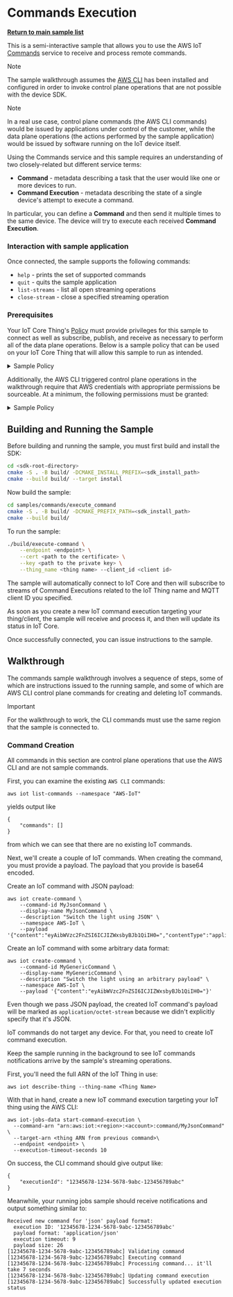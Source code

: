 # Commands Execution

[**Return to main sample list**](../../README.md)

This is a semi-interactive sample that allows you to use the AWS IoT [Commands](https://docs.aws.amazon.com/iot/latest/developerguide/iot-remote-command.html)
service to receive and process remote commands.

> [!NOTE]
> The sample walkthrough assumes the [AWS CLI](https://aws.amazon.com/cli/) has been installed and configured in order
> to invoke control plane operations that are not possible with the device SDK.

> [!NOTE]
> In a real use case, control plane commands (the AWS CLI commands) would be issued by applications under control of
> the customer, while the data plane operations (the actions performed by the sample application) would be issued by
> software running on the IoT device itself.

Using the Commands service and this sample requires an understanding of two closely-related but different service terms:
* **Command** - metadata describing a task that the user would like one or more devices to run.
* **Command Execution** - metadata describing the state of a single device's attempt to execute a command.

In particular, you can define a **Command** and then send it multiple times to the same device. The device will try to
execute each received **Command Execution**.

### Interaction with sample application

Once connected, the sample supports the following commands:

* `help` - prints the set of supported commands
* `quit` - quits the sample application
* `list-streams` - list all open streaming operations
* `close-stream` - close a specified streaming operation

### Prerequisites
Your IoT Core Thing's [Policy](https://docs.aws.amazon.com/iot/latest/developerguide/iot-policies.html) must provide privileges for this sample to connect as well as subscribe, publish,
and receive as necessary to perform all of the data plane operations. Below is a sample policy that can be used on your
IoT Core Thing that will allow this sample to run as intended.

<details>
<summary>Sample Policy</summary>
<pre>
{
  "Version": "2012-10-17",
  "Statement": [
    {
      "Effect": "Allow",
      "Action": "iot:Publish",
      "Resource": [
        "arn:aws:iot:&lt;region&gt;:&lt;account&gt;:topic/$aws/commands/&lt;device_type&gt;/&lt;device_id&gt;/executions/*/response/json"
      ]
    },
    {
      "Effect": "Allow",
      "Action": "iot:Receive",
      "Resource": [
        "arn:aws:iot:&lt;region&gt;:&lt;account&gt;:topic/$aws/commands/&lt;device_type&gt;/&lt;device_id&gt;/executions/*/request/*",
        "arn:aws:iot:&lt;region&gt;:&lt;account&gt;:topic/$aws/commands/&lt;device_type&gt;/&lt;device_id&gt;/executions/*/response/accepted/json",
        "arn:aws:iot:&lt;region&gt;:&lt;account&gt;:topic/$aws/commands/&lt;device_type&gt;/&lt;device_id&gt;/executions/*/response/rejected/json"
      ]
    },
    {
      "Effect": "Allow",
      "Action": "iot:Subscribe",
      "Resource": [
        "arn:aws:iot:&lt;region&gt;:&lt;account&gt;:topicfilter/$aws/commands/&lt;device_type&gt;/&lt;device_id&gt;/executions/*/request/*",
        "arn:aws:iot:&lt;region&gt;:&lt;account&gt;:topicfilter/$aws/commands/&lt;device_type&gt;/&lt;device_id&gt;/executions/*/response/accepted/json",
        "arn:aws:iot:&lt;region&gt;:&lt;account&gt;:topicfilter/$aws/commands/&lt;device_type&gt;/&lt;device_id&gt;/executions/*/response/rejected/json"
      ]
    },
    {
      "Effect": "Allow",
      "Action": "iot:Connect",
      "Resource": "arn:aws:iot:&lt;region&gt;:&lt;account&gt;:client/test-*"
    }
  ]
}
</pre>

Replace with the following with the data from your AWS account:
* `<region>`: The AWS IoT Core region where you created your AWS IoT Core thing you wish to use with this sample. For example `us-east-1`.
* `<account>`: Your AWS IoT Core account ID. This is the set of numbers in the top right next to your AWS account name when using the AWS IoT Core website.
* `<device_type>`: Can be either `things` or `clients`.
* `<device_id>`: Depending on `<device_type>` value, this is either IoT Thing name or MQTT client ID.

Note that in a real application, you may want to avoid the use of wildcards in your ClientID or use them selectively.
Please follow best practices when working with AWS on production applications using the SDK. Also, for the purposes of
this sample, please make sure your policy allows a client ID of `test-*` to connect or use `--client_id <client ID here>`
to send the client ID your policy supports.

</details>

Additionally, the AWS CLI triggered control plane operations in the walkthrough require that AWS credentials with
appropriate permissions be sourceable. At a minimum, the following permissions must be granted:
<details>
<summary>Sample Policy</summary>
<pre>
{
    "Version": "2012-10-17",
    "Statement": 
    {
        "Action": "iot:CreateCommand",
        "Effect": "Allow",
        "Resource": "arn:aws:iot:&lt;region&gt;:&lt;account&gt;:command/&lt;command_name&gt;"          
    }
}
</pre>

Replace with the following with the data from your AWS account:
* `<region>`: The AWS IoT Core region where you created your AWS IoT Core thing you wish to use with this sample. 
  For example `us-east-1`.
* `<account>`: Your AWS IoT Core account ID. This is the set of numbers in the top right next to your AWS account name
  when using the AWS IoT Core website.
* `<command_name>`: The unique identifier for your AWS IoT command, such as `LockDoor`. If you want to use more than
  one command, you can use `*` or specify multiple commands under the Resource section in the IAM policy.

</details>

## Building and Running the Sample

Before building and running the sample, you must first build and install the SDK:

``` sh
cd <sdk-root-directory>
cmake -S . -B build/ -DCMAKE_INSTALL_PREFIX=<sdk_install_path>
cmake --build build/ --target install
```

Now build the sample:

``` sh
cd samples/commands/execute_command
cmake -S . -B build/ -DCMAKE_PREFIX_PATH=<sdk_install_path>
cmake --build build/
```

To run the sample:

``` sh
./build/execute-command \
    --endpoint <endpoint> \
    --cert <path to the certificate> \
    --key <path to the private key> \
    --thing_name <thing name> --client_id <client id>
```

The sample will automatically connect to IoT Core and then will subscribe to streams of Command Executions related to
the IoT Thing name and MQTT client ID you specified.

As soon as you create a new IoT command execution targeting your thing/client, the sample will receive and process it, and
then will update its status in IoT Core.

Once successfully connected, you can issue instructions to the sample.

## Walkthrough

The commands sample walkthrough involves a sequence of steps, some of which are instructions issued to the running sample,
and some of which are AWS CLI control plane commands for creating and deleting IoT commands.

> [!IMPORTANT]
> For the walkthrough to work, the CLI commands must use the same region that the sample is connected to.

### Command Creation

All commands in this section are control plane operations that use the AWS CLI and are not sample commands.  

First, you can examine the existing `AWS CLI` commands:

```shell
aws iot list-commands --namespace "AWS-IoT"
```

yields output like
```
{
    "commands": []
}
```
from which we can see that there are no existing IoT commands.

Next, we'll create a couple of IoT commands. When creating the command, you must provide a payload. The payload that you
provide is base64 encoded.

Create an IoT command with JSON payload:
```shell
aws iot create-command \
    --command-id MyJsonCommand \
    --display-name MyJsonCommand \
    --description "Switch the light using JSON" \
    --namespace AWS-IoT \
    --payload '{"content":"eyAibWVzc2FnZSI6ICJIZWxsbyBJb1QiIH0=","contentType":"application/json"}'
```

Create an IoT command with some arbitrary data format:
```shell
aws iot create-command \
    --command-id MyGenericCommand \
    --display-name MyGenericCommand \
    --description "Switch the light using an arbitrary payload" \
    --namespace AWS-IoT \
    --payload '{"content":"eyAibWVzc2FnZSI6ICJIZWxsbyBJb1QiIH0="}'
```
Even though we pass JSON payload, the created IoT command's payload will be marked as `application/octet-stream`
because we didn't explicitly specify that it's JSON.

IoT commands do not target any device. For that, you need to create IoT command execution.

Keep the sample running in the background to see IoT commands notifications arrive by the sample's streaming operations.

First, you'll need the full ARN of the IoT Thing in use:

```
aws iot describe-thing --thing-name <Thing Name>
```

With that in hand, create a new IoT command execution targeting your IoT thing using the AWS CLI:

```
aws iot-jobs-data start-command-execution \
  --command-arn "arn:aws:iot:<region>:<account>:command/MyJsonCommand" \
  --target-arn <thing ARN from previous command>\
  --endpoint <endpoint> \
  --execution-timeout-seconds 10
```

On success, the CLI command should give output like:

```
{
    "executionId": "12345678-1234-5678-9abc-123456789abc"
}
```

Meanwhile, your running jobs sample should receive notifications and output something similar to:

```
Received new command for 'json' payload format:
  execution ID: '12345678-1234-5678-9abc-123456789abc'
  payload format: 'application/json'
  execution timeout: 9
  payload size: 26
[12345678-1234-5678-9abc-123456789abc] Validating command
[12345678-1234-5678-9abc-123456789abc] Executing command
[12345678-1234-5678-9abc-123456789abc] Processing command... it'll take 7 seconds
[12345678-1234-5678-9abc-123456789abc] Updating command execution
[12345678-1234-5678-9abc-123456789abc] Successfully updated execution status
```
